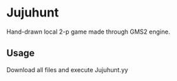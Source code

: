 # Jujuhunt
Hand-drawn local 2-p game made through GMS2 engine.

## Usage

Download all files and execute Jujuhunt.yy
